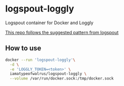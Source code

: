 # logspout-loggly
Logspout container for Docker and Loggly

[This repo follows the suggested pattern from logspout](https://github.com/gliderlabs/logspout/tree/master/custom)

## How to use

```sh
docker --run 'logspout-loggly'\
  -d \
  -e 'LOGGLY_TOKEN=<token>' \
  iamatypeofwalrus/logspout-loggly \
  --volume /var/run/docker.sock:/tmp/docker.sock
```

